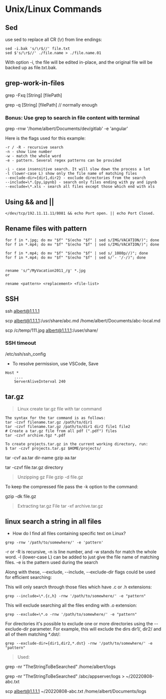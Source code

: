 
# Unix/Linux Commands

## Sed

use sed to replace all CR (\r) from line endings:

```
sed -i.bak 's/\r$//' file.txt
sed $'s/\r$//' ./file.name > ./file.name.01
```

With option -i, the file will be edited in-place, and the original file will be backed up as file.txt.bak.

## grep-work-in-files

grep -Fxq [String] [filePath]

grep -q [String] [filePath] // normally enough

### Bonus: Use grep to search in file content with terminal

grep -rnw '/home/albert/Documents/dev/gitlab' -e 'angular'

Here is the flags used for this example:

```
-r / -R - recursive search
-n - show line number
-w - match the whole word
-e - pattern. Several regex patterns can be provided

-i - case insensitive search. It will slow down the process a lot
-l (lower-case L) show only the file name of matching files
--exclude-dir={dir1,dir2} - exclude directories from the search
--include=\*.{py,ipynb} - search only files ending with py and ipynb
--exclude=\*.xls - search all files except those which end with xls
```

## Using && and ||

```
</dev/tcp/192.11.11.11/8081 && echo Port open. || echo Port Closed.
```

## Rename files with pattern

```
for f in *.jpg; do mv "$f" "$(echo "$f" | sed s/IMG/VACATION/)"; done
for f in *.mp4; do mv "$f" "$(echo "$f" | sed s/IMG/VACATION/)"; done

for f in *.mp4; do mv "$f" "$(echo "$f" | sed s/_1080p//)"; done
for f in *.mp4; do mv "$f" "$(echo "$f" | sed s/'- '/-/)"; done


rename 's/^/MyVacation2011_/g' *.jpg
or

rename <pattern> <replacement> <file-list>
```

## SSH

ssh albert@1.1.1.1 

scp albert@1.1.1.1:/usr/share/abc.md /home/albert/Documents/abc-local.md

scp /c/temp/111.jpg albert@1.1.1.1:/user/share/


### SSH timeout

/etc/ssh/ssh_config

- To resolve permission, use VSCode, Save

```
Host *
    ....
    ServerAliveInterval 240
```

## tar.gz


> Linux create tar.gz file with tar command

```
The syntax for the tar command is as follows:
tar -czvf filename.tar.gz /path/to/dir1
tar -czvf filename.tar.gz /path/to/dir1 dir2 file1 file2
# Create a tar.gz file from all pdf (".pdf") files
tar -czvf archive.tgz *.pdf

To create projects.tar.gz in the current working directory, run:
$ tar -czvf projects.tar.gz $HOME/projects/
```

tar -cvf aa.tar dir-name
gzip aa.tar 

tar -czvf file.tar.gz directory

> Unzipping gz File
gzip -d file.gz

To keep the compressed file pass the -k option to the command:

gzip -dk file.gz

> Extracting tar.gz File 
tar -xf archive.tar.gz


## linux search a string in all files

- How do I find all files containing specific text on Linux?

`grep -rnw '/path/to/somewhere/' -e 'pattern'`

-r or -R is recursive,
-n is line number, and
-w stands for match the whole word.
-l (lower-case L) can be added to just give the file name of matching files.
-e is the pattern used during the search

Along with these, --exclude, --include, --exclude-dir flags could be used for efficient searching:

This will only search through those files which have .c or .h extensions:

`grep --include=\*.{c,h} -rnw '/path/to/somewhere/' -e "pattern"`

This will exclude searching all the files ending with .o extension:

`grep --exclude=\*.o -rnw '/path/to/somewhere/' -e "pattern"`

For directories it's possible to exclude one or more directories using the --exclude-dir parameter. For example, this will exclude the dirs dir1/, dir2/ and all of them matching *.dst/:

`grep --exclude-dir={dir1,dir2,*.dst} -rnw '/path/to/somewhere/' -e "pattern"`


> Used:

grep -nr "TheStringToBeSearched" /home/albert/logs

grep -nr "TheStringToBeSearched" /abc/appserver/logs > ~/20220808-abc.txt

scp albert@1.1.1.1  ~/20220808-abc.txt /home/albert/Documents/logs






